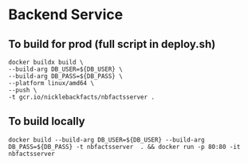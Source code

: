 # Backend Service

## To build for prod (full script in deploy.sh)
```
docker buildx build \
--build-arg DB_USER=${DB_USER} \
--build-arg DB_PASS=${DB_PASS} \
--platform linux/amd64 \
--push \
-t gcr.io/nicklebackfacts/nbfactsserver .
```

## To build locally

```docker build --build-arg DB_USER=${DB_USER} --build-arg DB_PASS=${DB_PASS} -t nbfactsserver  . && docker run -p 80:80 -it nbfactsserver ```